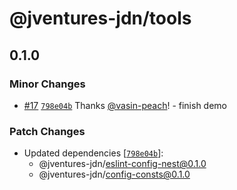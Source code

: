 # @jventures-jdn/tools

## 0.1.0

### Minor Changes

- [#17](https://github.com/jventures-jdn/token-generator/pull/17) [`798e04b`](https://github.com/jventures-jdn/token-generator/commit/798e04b9e6de8aa0422ea174ab9d7084f00765bd) Thanks [@vasin-peach](https://github.com/vasin-peach)! - finish demo

### Patch Changes

- Updated dependencies [[`798e04b`](https://github.com/jventures-jdn/token-generator/commit/798e04b9e6de8aa0422ea174ab9d7084f00765bd)]:
  - @jventures-jdn/eslint-config-nest@0.1.0
  - @jventures-jdn/config-consts@0.1.0
